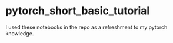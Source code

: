 # pytorch_short_basic_tutorial
I used these notebooks in the repo as a refreshment to my pytorch knowledge.
